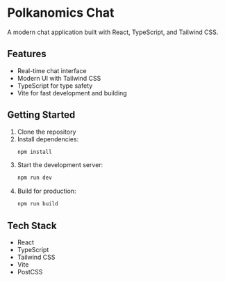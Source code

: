# Polkanomics Chat

A modern chat application built with React, TypeScript, and Tailwind CSS.

## Features

- Real-time chat interface
- Modern UI with Tailwind CSS
- TypeScript for type safety
- Vite for fast development and building

## Getting Started

1. Clone the repository
2. Install dependencies:
   ```bash
   npm install
   ```
3. Start the development server:
   ```bash
   npm run dev
   ```
4. Build for production:
   ```bash
   npm run build
   ```

## Tech Stack

- React
- TypeScript
- Tailwind CSS
- Vite
- PostCSS
